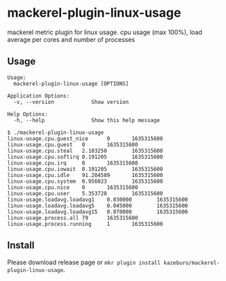 # mackerel-plugin-linux-usage

mackerel metric plugin for linux usage. cpu usage (max 100%), load average per cores and number of processes 

## Usage

```
Usage:
  mackerel-plugin-linux-usage [OPTIONS]

Application Options:
  -v, --version            Show version

Help Options:
  -h, --help               Show this help message
```

```
$ ./mackerel-plugin-linux-usage
linux-usage.cpu.guest_nice      0       1635315600
linux-usage.cpu.guest   0       1635315600
linux-usage.cpu.steal   2.103250        1635315600
linux-usage.cpu.softirq 0.191205        1635315600
linux-usage.cpu.irq     0       1635315600
linux-usage.cpu.iowait  0.191205        1635315600
linux-usage.cpu.idle    91.204589       1635315600
linux-usage.cpu.system  0.956023        1635315600
linux-usage.cpu.nice    0       1635315600
linux-usage.cpu.user    5.353728        1635315600
linux-usage.loadavg.loadavg1    0.030000        1635315600
linux-usage.loadavg.loadavg5    0.045000        1635315600
linux-usage.loadavg.loadavg15   0.070000        1635315600
linux-usage.process.all 79      1635315600
linux-usage.process.running     1       1635315600
```

## Install

Please download release page or `mkr plugin install kazeburo/mackerel-plugin-linux-usage`.